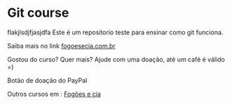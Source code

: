 # Git course
flakjlsdjfjasjdfa
Este é um repositorio teste para ensinar como git funciona.

Saiba mais no link [fogoesecia.com.br](http://fogoesecia.com.br)

Gostou do curso? Quer mais? Ajude com uma doação, até um café é válido =)

Botão de doação do PayPal

Outros cursos em  : [Fogões e cia](http://fogoesecia.com.br)

